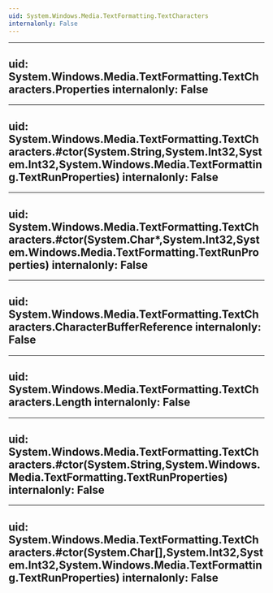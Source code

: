 ```yaml
---
uid: System.Windows.Media.TextFormatting.TextCharacters
internalonly: False
---
```


---
uid: System.Windows.Media.TextFormatting.TextCharacters.Properties
internalonly: False
---

---
uid: System.Windows.Media.TextFormatting.TextCharacters.#ctor(System.String,System.Int32,System.Int32,System.Windows.Media.TextFormatting.TextRunProperties)
internalonly: False
---

---
uid: System.Windows.Media.TextFormatting.TextCharacters.#ctor(System.Char*,System.Int32,System.Windows.Media.TextFormatting.TextRunProperties)
internalonly: False
---

---
uid: System.Windows.Media.TextFormatting.TextCharacters.CharacterBufferReference
internalonly: False
---

---
uid: System.Windows.Media.TextFormatting.TextCharacters.Length
internalonly: False
---

---
uid: System.Windows.Media.TextFormatting.TextCharacters.#ctor(System.String,System.Windows.Media.TextFormatting.TextRunProperties)
internalonly: False
---

---
uid: System.Windows.Media.TextFormatting.TextCharacters.#ctor(System.Char[],System.Int32,System.Int32,System.Windows.Media.TextFormatting.TextRunProperties)
internalonly: False
---
